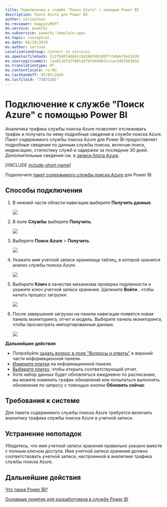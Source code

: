 ```yaml
---
title: Подключение к службе "Поиск Azure" с помощью Power BI
description: Поиск Azure для Power BI
author: SarinaJoan
ms.reviewer: maggiesMSFT
ms.service: powerbi
ms.subservice: powerbi-template-apps
ms.topic: conceptual
ms.date: 08/29/2019
ms.author: sarinas
LocalizationGroup: Connect to services
ms.openlocfilehash: 511fb6674d84cc0d206fdb1807fcb9ebf9e41d30
ms.sourcegitcommit: 7aa0136f93f88516f97ddd8031ccac5d07863b92
ms.translationtype: HT
ms.contentlocale: ru-RU
ms.lasthandoff: 05/05/2020
ms.locfileid: "73873101"
---
```

# <a name="connect-to-azure-search-with-power-bi"></a>Подключение к службе "Поиск Azure" с помощью Power BI
Аналитика трафика службы поиска Azure позволяет отслеживать трафик и получать по нему подробные сведения в службе поиска Azure. Пакет содержимого службы поиска Azure для Power BI предоставляет подробные сведения по данным службы поиска, включая поиск, индексацию, статистику служб и задержки за последние 30 дней. Дополнительные сведения см. в [записи блога Azure](https://azure.microsoft.com/blog/analyzing-your-azure-search-traffic/).

[!INCLUDE [include-short-name](./includes/service-deprecate-content-packs.md)]

Подключите [пакет содержимого службы поиска Azure](https://app.powerbi.com/getdata/services/azure-search) для Power BI.

## <a name="how-to-connect"></a>Способы подключения
1. В нижней части области навигации выберите **Получить данные**.
   
   ![](media/service-connect-to-azure-search/pbi_getdata.png) 
2. В поле **Службы** выберите **Получить**.
   
   ![](media/service-connect-to-azure-search/pbi_getservices.png) 
3. Выберите **Поиск Azure** \> **Получить**.
   
   ![](media/service-connect-to-azure-search/azuresearch.png)
4. Укажите имя учетной записи хранилища таблиц, в которой хранится анализ службы поиска Azure.
   
   ![](media/service-connect-to-azure-search/params.png)
5. Выберите **Ключ** в качестве механизма проверки подлинности и укажите ключ учетной записи хранения. Щелкните **Войти** , чтобы начать процесс загрузки.
   
   ![](media/service-connect-to-azure-search/creds.png)
6. После завершения загрузки на панели навигации появятся новая панель мониторинга, отчет и модель. Выберите панель мониторинга, чтобы просмотреть импортированные данные.
   
    ![](media/service-connect-to-azure-search/dashboard2.png)

**Дальнейшие действия**

* Попробуйте [задать вопрос в поле "Вопросы и ответы"](consumer/end-user-q-and-a.md) в верхней части информационной панели.
* [Измените плитки](service-dashboard-edit-tile.md) на информационной панели.
* [Выберите плитку](consumer/end-user-tiles.md), чтобы открыть соответствующий отчет.
* Хотя набор данных будет обновляться ежедневно по расписанию, вы можете изменить график обновлений или попытаться выполнять обновления по запросу с помощью кнопки **Обновить сейчас**

## <a name="system-requirements"></a>Требования к системе
Для пакета содержимого службы поиска Azure требуется включить аналитику трафика службы поиска Azure в учетной записи.

## <a name="troubleshooting"></a>Устранение неполадок
Убедитесь, что имя учетной записи хранения правильно указано вместе с полным ключом доступа. Имя учетной записи хранения должно соответствовать учетной записи, настроенной в аналитике трафика службы поиска Azure.

## <a name="next-steps"></a>Дальнейшие действия
[Что такое Power BI?](fundamentals/power-bi-overview.md)

[Основные понятия для разработчиков в службе Power BI](service-basic-concepts.md)

